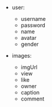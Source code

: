 - user:
    - username
    - password
    - name
    - avatar
    - gender

- images:
    - imgUrl
    - view
    - like
    - owner
    - caption
    - comment


